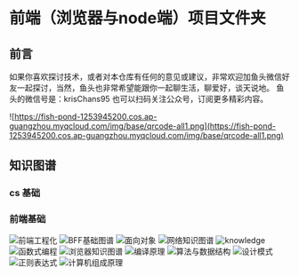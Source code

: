 # 前端（浏览器与node端）项目文件夹

## 前言

如果你喜欢探讨技术，或者对本仓库有任何的意见或建议，非常欢迎加鱼头微信好友一起探讨，当然，鱼头也非常希望能跟你一起聊生活，聊爱好，谈天说地。
鱼头的微信号是：krisChans95
也可以扫码关注公众号，订阅更多精彩内容。

![https://fish-pond-1253945200.cos.ap-guangzhou.myqcloud.com/img/base/qrcode-all1.png](https://fish-pond-1253945200.cos.ap-guangzhou.myqcloud.com/img/base/qrcode-all1.png)

## 知识图谱

### cs 基础

### 前端基础

![前端工程化](./KRISIN2023/konwledge-map/前端工程化.png)
![BFF基础图谱](./KRISIN2023/konwledge-map/BFF基础图谱.png)
![面向对象](./KRISIN2023/konwledge-map/面向对象.png)
![网络知识图谱](./KRISIN2023/konwledge-map/网络知识图谱.png)
![knowledge](./KRISIN2023/konwledge-map/knowledge.png)
![函数式编程](./KRISIN2023/konwledge-map/函数式编程.png)
![浏览器知识图谱](./KRISIN2023/konwledge-map/浏览器知识图谱.png)
![编译原理](./KRISIN2023/konwledge-map/编译原理.png)
![算法与数据结构](./KRISIN2023/konwledge-map/算法与数据结构.png)
![设计模式](./KRISIN2023/konwledge-map/设计模式.png)
![正则表达式](./KRISIN2023/konwledge-map/正则表达式.png)
![计算机组成原理](./KRISIN2023/konwledge-map/计算机组成原理.png)
